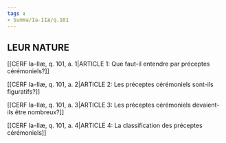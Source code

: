 ```yaml
---
tags : 
- Summa/Ia-IIæ/q.101
---
```


## LEUR NATURE

[[CERF Ia-IIæ, q. 101, a. 1|ARTICLE 1: Que faut-il entendre par préceptes cérémoniels?]]

[[CERF Ia-IIæ, q. 101, a. 2|ARTICLE 2: Les préceptes cérémoniels sont-ils figuratifs?]]

[[CERF Ia-IIæ, q. 101, a. 3|ARTICLE 3: Les préceptes cérémoniels devaient-ils être nombreux?]]

[[CERF Ia-IIæ, q. 101, a. 4|ARTICLE 4: La classification des préceptes cérémoniels]]


